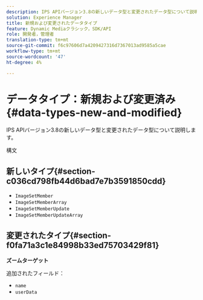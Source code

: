 ```yaml
---
description: IPS APIバージョン3.8の新しいデータ型と変更されたデータ型について説明します。
solution: Experience Manager
title: 新規および変更されたデータタイプ
feature: Dynamic Mediaクラシック，SDK/API
role: 開発者，管理者
translation-type: tm+mt
source-git-commit: f6c97606d7a4209427316d7367013ad9585a5cae
workflow-type: tm+mt
source-wordcount: '47'
ht-degree: 4%

---
```



# データタイプ：新規および変更済み{#data-types-new-and-modified}

IPS APIバージョン3.8の新しいデータ型と変更されたデータ型について説明します。

構文

## 新しいタイプ{#section-c036cd798fb44d6bad7e7b3591850cdd}

* `ImageSetMember`
* `ImageSetMemberArray`
* `ImageSetMemberUpdate`
* `ImageSetMemberUpdateArray`

## 変更されたタイプ{#section-f0fa71a3c1e84998b33ed75703429f81}

**ズームターゲット**

追加されたフィールド：

* `name`
* `userData`


